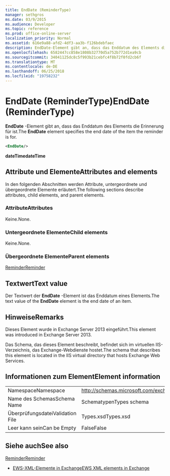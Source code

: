```yaml
---
title: EndDate (ReminderType)
manager: sethgros
ms.date: 03/9/2015
ms.audience: Developer
ms.topic: reference
ms.prod: office-online-server
localization_priority: Normal
ms.assetid: 616e9a88-afd2-4df3-aa3b-f126bdebfaec
description: EndDate-Element gibt an, dass das Enddatum des Elements die Erinnerung für ist.
ms.openlocfilehash: 6582447cc858e1808b32770d5a752b772d1ea9cb
ms.sourcegitcommit: 34041125dc8c5f993b21cebfc4f8b72f0fd2cb6f
ms.translationtype: MT
ms.contentlocale: de-DE
ms.lasthandoff: 06/25/2018
ms.locfileid: "19758232"
---
```

# <a name="enddate-remindertype"></a><span data-ttu-id="6907e-103">EndDate (ReminderType)</span><span class="sxs-lookup"><span data-stu-id="6907e-103">EndDate (ReminderType)</span></span>

<span data-ttu-id="6907e-104">**EndDate** -Element gibt an, dass das Enddatum des Elements die Erinnerung für ist.</span><span class="sxs-lookup"><span data-stu-id="6907e-104">The **EndDate** element specifies the end date of the item the reminder is for.</span></span> 
  
```XML
<EndDate/>
```

 <span data-ttu-id="6907e-105">**dateTime**</span><span class="sxs-lookup"><span data-stu-id="6907e-105">**dateTime**</span></span>
## <a name="attributes-and-elements"></a><span data-ttu-id="6907e-106">Attribute und Elemente</span><span class="sxs-lookup"><span data-stu-id="6907e-106">Attributes and elements</span></span>

<span data-ttu-id="6907e-107">In den folgenden Abschnitten werden Attribute, untergeordnete und übergeordnete Elemente erläutert.</span><span class="sxs-lookup"><span data-stu-id="6907e-107">The following sections describe attributes, child elements, and parent elements.</span></span>
  
### <a name="attributes"></a><span data-ttu-id="6907e-108">Attribute</span><span class="sxs-lookup"><span data-stu-id="6907e-108">Attributes</span></span>

<span data-ttu-id="6907e-109">Keine.</span><span class="sxs-lookup"><span data-stu-id="6907e-109">None.</span></span>
  
### <a name="child-elements"></a><span data-ttu-id="6907e-110">Untergeordnete Elemente</span><span class="sxs-lookup"><span data-stu-id="6907e-110">Child elements</span></span>

<span data-ttu-id="6907e-111">Keine.</span><span class="sxs-lookup"><span data-stu-id="6907e-111">None.</span></span>
  
### <a name="parent-elements"></a><span data-ttu-id="6907e-112">Übergeordnete Elemente</span><span class="sxs-lookup"><span data-stu-id="6907e-112">Parent elements</span></span>

[<span data-ttu-id="6907e-113">Reminder</span><span class="sxs-lookup"><span data-stu-id="6907e-113">Reminder</span></span>](reminder.md)
  
## <a name="text-value"></a><span data-ttu-id="6907e-114">Textwert</span><span class="sxs-lookup"><span data-stu-id="6907e-114">Text value</span></span>

<span data-ttu-id="6907e-115">Der Textwert der **EndDate** -Element ist das Enddatum eines Elements.</span><span class="sxs-lookup"><span data-stu-id="6907e-115">The text value of the **EndDate** element is the end date of an item.</span></span> 
  
## <a name="remarks"></a><span data-ttu-id="6907e-116">Hinweise</span><span class="sxs-lookup"><span data-stu-id="6907e-116">Remarks</span></span>

<span data-ttu-id="6907e-117">Dieses Element wurde in Exchange Server 2013 eingeführt.</span><span class="sxs-lookup"><span data-stu-id="6907e-117">This element was introduced in Exchange Server 2013.</span></span>
  
<span data-ttu-id="6907e-118">Das Schema, das dieses Element beschreibt, befindet sich im virtuellen IIS-Verzeichnis, das Exchange-Webdienste hostet.</span><span class="sxs-lookup"><span data-stu-id="6907e-118">The schema that describes this element is located in the IIS virtual directory that hosts Exchange Web Services.</span></span>
  
## <a name="element-information"></a><span data-ttu-id="6907e-119">Informationen zum Element</span><span class="sxs-lookup"><span data-stu-id="6907e-119">Element information</span></span>

|||
|:-----|:-----|
|<span data-ttu-id="6907e-120">Namespace</span><span class="sxs-lookup"><span data-stu-id="6907e-120">Namespace</span></span>  <br/> |http://schemas.microsoft.com/exchange/services/2006/types  <br/> |
|<span data-ttu-id="6907e-121">Name des Schemas</span><span class="sxs-lookup"><span data-stu-id="6907e-121">Schema Name</span></span>  <br/> |<span data-ttu-id="6907e-122">Schematypen</span><span class="sxs-lookup"><span data-stu-id="6907e-122">Types schema</span></span>  <br/> |
|<span data-ttu-id="6907e-123">Überprüfungsdatei</span><span class="sxs-lookup"><span data-stu-id="6907e-123">Validation File</span></span>  <br/> |<span data-ttu-id="6907e-124">Types.xsd</span><span class="sxs-lookup"><span data-stu-id="6907e-124">Types.xsd</span></span>  <br/> |
|<span data-ttu-id="6907e-125">Leer kann sein</span><span class="sxs-lookup"><span data-stu-id="6907e-125">Can be Empty</span></span>  <br/> |<span data-ttu-id="6907e-126">False</span><span class="sxs-lookup"><span data-stu-id="6907e-126">False</span></span>  <br/> |
   
## <a name="see-also"></a><span data-ttu-id="6907e-127">Siehe auch</span><span class="sxs-lookup"><span data-stu-id="6907e-127">See also</span></span>



[<span data-ttu-id="6907e-128">Reminder</span><span class="sxs-lookup"><span data-stu-id="6907e-128">Reminder</span></span>](reminder.md)


- [<span data-ttu-id="6907e-129">EWS-XML-Elemente in Exchange</span><span class="sxs-lookup"><span data-stu-id="6907e-129">EWS XML elements in Exchange</span></span>](ews-xml-elements-in-exchange.md)

